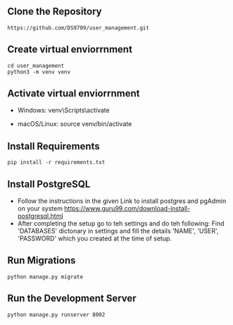 ## Clone the Repository
    https://github.com/DS9709/user_management.git

## Create virtual enviorrnment
    cd user_management
    python3 -m venv venv

## Activate virtual enviorrnment
* Windows:
    venv\Scripts\activate

* macOS/Linux:
    source venv/bin/activate

## Install Requirements
    pip install -r requirements.txt

## Install PostgreSQL
* Follow the instructions in the given Link to install postgres and pgAdmin on your system
    https://www.guru99.com/download-install-postgresql.html
* After completing the setup go to teh settings and do teh following:
    Find 'DATABASES' dictonary in settings and fill the details 'NAME', 'USER', 'PASSWORD' which you created at the time of setup.

## Run Migrations
    python manage.py migrate

## Run the Development Server
    python manage.py runserver 8002
